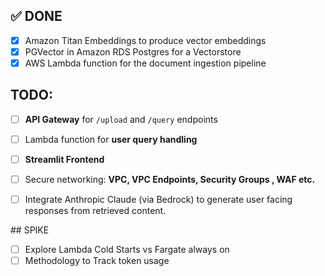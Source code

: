 ## ✅ DONE
- [x] Amazon Titan Embeddings to produce vector embeddings
- [x] PGVector in Amazon RDS Postgres for a Vectorstore
- [x] AWS Lambda function for the document ingestion pipeline 

## TODO:
- [ ] **API Gateway** for `/upload` and `/query` endpoints
- [ ] Lambda function for **user query handling**
- [ ] **Streamlit Frontend**
- [ ] Secure networking: **VPC, VPC Endpoints, Security Groups , WAF etc.**  
- [ ] Integrate Anthropic Claude (via Bedrock) to generate user facing responses from retrieved content.


## SPIKE 

- [ ] Explore Lambda Cold Starts vs Fargate always on 
- [ ] Methodology to Track token usage